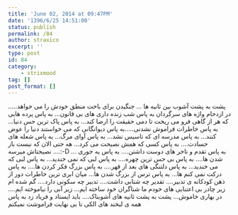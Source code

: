 ```yaml
---
title: 'June 02, 2014 at 09:47PM'
date: '1396/6/25 14:51:00'
status: publish
permalink: /84
author: straxico
excerpt: ''
type: post
id: 84
category:
    - strixmood
tag: []
post_format: []
---
```

<div>پشت به پشت آشوب بین ثانیه ها … جنگیدن برای باخت منطق خودش را می خواهد….. در ازدحام واژه های سرگردان به پاس شب زنده داری های بی قانون… به پاس پرده هایی که هر از گاهی فرو می ریخت تا دمی حقیقت را ارضا کند… به پاس پاک ترین حس دنیا… به پاس خاطرات فراموش نشدنی…..به پاس دیوانگانی که می خواستند دنیا را عوض کنند… به پاس مدرسه ای که تاسیس نشد… به پاس آوای مرگ… به پاس شعله های حسادت…. به پاس کسی که همش نصیحت می کرد… هه حتی الان که نیست باز نصیحتاش میرسه ….:-D … به پاس تقدم و تاخر های دوست داشتن…. به پاس یه جوری شدن ها…. به پاس بی حس ترین چهره…. به پاس لبی که نمی خندید… به پاس لبی که می خندید… به پاس دلتنگی های بعد از قهر…. به پاس بزرگ فکر کردن ها…. به پاس درکت نمی کنم ها… به پاس ترس از بزرگ شدن ها… میان ابری ترین خاطرات دور از ذهن کودکانه ی تدبیر…. تقدیر چه شتابی داشت…. تدبیر چه سکونی دارد…. گم شده ام زیر چادر بی اعتنایی های خودم ما شناگران خود ساخته ایم… زیر آبی را نیاموخته ایم…. در بهاری خاموش… پشت به پشت ثانیه های آشوبناک…. باید ایستاد و فریاد زد به پاس همه ی لبخند های الکی تا بی نهایت فراموشت نمیکنم</div>